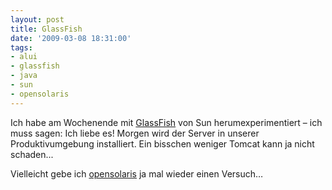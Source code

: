 ```yaml
---
layout: post
title: GlassFish
date: '2009-03-08 18:31:00'
tags:
- alui
- glassfish
- java
- sun
- opensolaris
---
```


Ich habe am Wochenende mit [GlassFish](https://glassfish.dev.java.net/) von Sun herumexperimentiert &#8211; ich muss sagen: Ich liebe es! Morgen wird der Server in unserer Produktivumgebung installiert. Ein bisschen weniger Tomcat kann ja nicht schaden...

Vielleicht gebe ich [opensolaris](http://www.opensolaris.com) ja mal wieder einen Versuch&#8230;